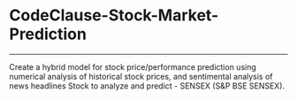 # CodeClause-Stock-Market-Prediction
-----------------------------

Create a hybrid model for stock price/performance prediction using numerical analysis of historical stock prices, and sentimental analysis of news headlines Stock to analyze and predict - SENSEX (S&P BSE SENSEX).

